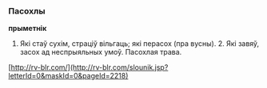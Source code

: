 ### Пасохлы
**прыметнік**

1. Які стаў сухім, страціў вільгаць; які перасох (пра вусны). 2. Які завяў, засох ад неспрыяльных умоў. Пасохлая трава.

<a rel="author">[http://rv-blr.com/](http://rv-blr.com/slounik.jsp?letterId=0&maskId=0&pageId=2218)</a>
